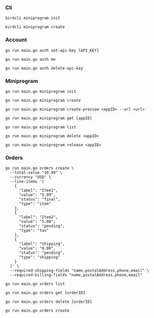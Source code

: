 ### Cli



```
birdcli miniprogram init
```

```
birdcli miniprogram create
```



### Account

```
go run main.go auth set-api-key [API_KEY]
```

```
go run main.go auth me
```


```
go run main.go auth delete-api-key
```


### Miniprogram

```
go run main.go miniprogram init
```

```
go run main.go miniprogram create
```

```
go run main.go miniprogram create-preview <appID> --url <url>
```

```
go run main.go miniprogram get [appID]
```

```
go run main.go miniprogram list
```

```
go run main.go miniprogram delete <appID>
```


```
go run main.go miniprogram release <appID>
```



### Orders

```
go run main.go orders create \
  --total-value "10.99" \
  --currency "USD" \
  --line-items '[
    {
      "label": "Item1",
      "value": "5.99",
      "status": "final",
      "type": "item"
    },
    {
      "label": "Item2",
      "value": "5.00",
      "status": "pending",
      "type": "tax"
    },
    {
      "label": "Shipping",
      "value": "0.00",
      "status": "pending",
      "type": "shipping"
    }
  ]' \
  --required-shipping-fields "name,postalAddress,phone,email" \
  --required-billing-fields "name,postalAddress,phone,email"
```

```
go run main.go orders list
```

```
go run main.go orders get [orderID]
```

```
go run main.go orders delete [orderID]
```

```
go run main.go orders create
```
